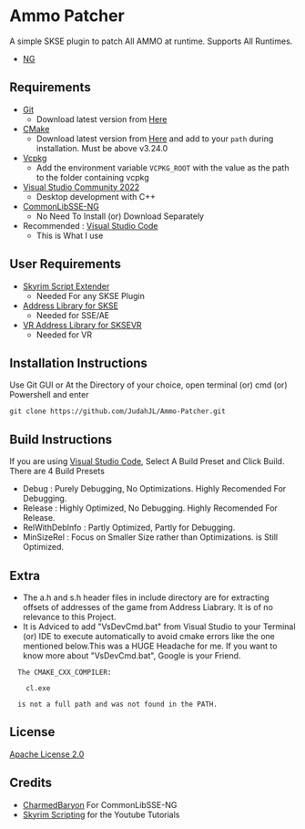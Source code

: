 # Ammo Patcher
A simple SKSE plugin to patch All AMMO at runtime. Supports All Runtimes.

- [NG](https://www.nexusmods.com/skyrimspecialedition/mods/109061/)

## Requirements

- [Git](https://git-scm.com/)
  - Download latest version from [Here](https://git-scm.com/downloads)
- [CMake](https://cmake.org/)
  - Download latest version from [Here](https://cmake.org/download/) and add to your `path` during installation. Must be above v3.24.0
- [Vcpkg](https://github.com/microsoft/vcpkg)
  - Add the environment variable `VCPKG_ROOT` with the value as the path to the folder containing vcpkg
- [Visual Studio Community 2022](https://visualstudio.microsoft.com/)
  - Desktop development with C++
- [CommonLibSSE-NG](https://github.com/CharmedBaryon/CommonLibSSE-NG)
  - No Need To Install (or) Download Separately
- Recommended : [Visual Studio Code](https://code.visualstudio.com/0)
  - This is What I use
  
## User Requirements
- [Skyrim Script Extender](https://skse.silverlock.org/)
  - Needed For any SKSE Plugin
- [Address Library for SKSE](https://www.nexusmods.com/skyrimspecialedition/mods/32444)
  - Needed for SSE/AE
- [VR Address Library for SKSEVR](https://www.nexusmods.com/skyrimspecialedition/mods/58101)
  - Needed for VR

## Installation Instructions
Use Git GUI or At the Directory of your choice, open terminal (or) cmd (or) Powershell and enter
```
git clone https://github.com/JudahJL/Ammo-Patcher.git
```

## Build Instructions
If you are using [Visual Studio Code](https://code.visualstudio.com/0), Select A Build Preset and Click Build. There are 4 Build Presets
- Debug : Purely Debugging, No Optimizations. Highly Recomended For Debugging.
- Release : Highly Optimized, No Debugging. Highly Recomended For Release.
- RelWithDebInfo : Partly Optimized, Partly for Debugging.
- MinSizeRel : Focus on Smaller Size rather than Optimizations. is Still Optimized.

## Extra
- The a.h and s.h header files in include directory are for extracting offsets of addresses of the game from Address Liabrary. It is of no relevance to this Project.
- It is Adviced to add "VsDevCmd.bat" from Visual Studio to your Terminal (or) IDE to execute automatically to avoid cmake errors like the one mentioned below.This was a HUGE Headache for me. If you want to know more about "VsDevCmd.bat", Google is your Friend.
```
  The CMAKE_CXX_COMPILER:

    cl.exe

  is not a full path and was not found in the PATH.
``` 

## License

[Apache License 2.0](LICENSE)

## Credits
- [CharmedBaryon](https://github.com/CharmedBaryon) For CommonLibSSE-NG
- [Skyrim Scripting](https://github.com/SkyrimScriptinghttps://github.com/SkyrimScripting) for the Youtube Tutorials
